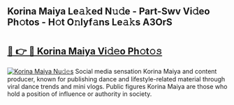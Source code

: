 ## Korina Maiya Le𝚊𝚔ed N𝚞𝚍e - Part-Swv Vi𝚍eo Ph𝚘tos - H𝚘t O𝚗lyf𝚊ns Le𝚊𝚔s A3OrS

# <h2><a href="http://hf36wq.feru.top/?c=Korina+Maiya">🔗 👉 🔴 Korina Maiya Vi𝚍𝚎o Ph𝚘t𝚘𝚜</a></h2>

[![Korina Maiya Nu𝚍𝚎s](https://i.imgur.com/0TWrTi3.gif)](http://hf36wq.feru.top/?c=Korina+Maiya)
Social media sensation Korina Maiya and content producer, known for publishing dance and lifestyle-related material through viral dance trends and mini vlogs. Public figures Korina Maiya are those who hold a position of influence or authority in society. 
